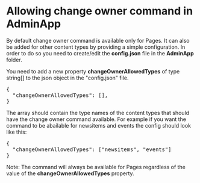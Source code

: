 # Allowing change owner command in AdminApp

By default change owner command is available only for Pages. It can also be added for other content types by providing a simple configuration. In order to do so you need to create/edit the **config.json** file in the **AdminApp** folder.

You need to add a new property **changeOwnerAllowedTypes** of type string[] to the json object in the "config.json" file.
<pre>
{
  "changeOwnerAllowedTypes": [],
}
</pre>

The array should contain the type names of the content types that should have the change owner command available. For example if you want the command to be abailable for newsitems and events the config should look like this:

<pre>
{
  "changeOwnerAllowedTypes": ["newsitems", "events"]
}
</pre>

Note: The command will always be available for Pages regardless of the value of the **changeOwnerAllowedTypes** property.
